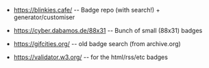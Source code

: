 - https://blinkies.cafe/ -- Badge repo (with search!) + generator/customiser
- https://cyber.dabamos.de/88x31 -- Bunch of small (88x31) badges
- https://gifcities.org/ -- old badge search (from archive.org)

- https://validator.w3.org/ -- for the html/rss/etc badges